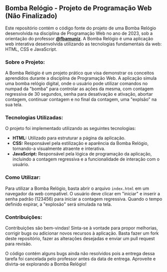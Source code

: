 ## **Bomba Relógio - Projeto de Programação Web (Não Finalizado)**

Este repositório contém o código fonte do projeto de uma Bomba Relógio desenvolvida na disciplina de Programação Web no ano de 2023, sob a orientação do professor **[@fbamuniz](https://github.com/fbamuniz)**. A Bomba Relógio é uma aplicação web interativa desenvolvida utilizando as tecnologias fundamentais da web: HTML, CSS e JavaScript.

### **Sobre o Projeto:**
A Bomba Relógio é um projeto prático que visa demonstrar os conceitos aprendidos durante a disciplina de Programação Web. A aplicação simula uma bomba relógio digital, onde o usuário pode utilizar comandos no numpad da "bomba" para controlar as ações da mesma, com contagem regressiva de 30 segundos, senha para desativação e ativação, abortar contagem, continuar contagem e no final da contagem, uma "explsão" na sua tela. 

### **Tecnologias Utilizadas:**
O projeto foi implementado utilizando as seguintes tecnologias:
- **HTML:** Utilizado para estruturar a página da aplicação.
- **CSS:** Responsável pela estilização e aparência da Bomba Relógio, tornando-a visualmente atraente e interativa.
- **JavaScript:** Responsável pela lógica de programação da aplicação, incluindo a contagem regressiva e a funcionalidade de interação com o usuário.

### **Como Utilizar:**
Para utilizar a Bomba Relógio, basta abrir o arquivo `index.html` em um navegador da web compatível. O usuário deve clicar em "iniciar" e inserir a senha padrão (123456) para iniciar a contagem regressiva. Quando o tempo definido expirar, a "explosão" será simulada na tela.

### **Contribuições:**
Contribuições são bem-vindas! Sinta-se à vontade para propor melhorias, corrigir bugs ou adicionar novos recursos à aplicação. Basta fazer um fork deste repositório, fazer as alterações desejadas e enviar um pull request para revisão.

O código contém alguns bugs ainda não resolvidos pois a entrega dessa tarefa foi cancelada pelo professor antes da data de entrega.
Aproveite e divirta-se explorando a Bomba Relógio!
